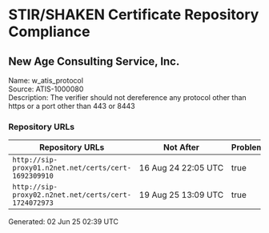 # STIR/SHAKEN Certificate Repository Compliance

## New Age Consulting Service, Inc.

Name: w_atis_protocol\
Source: ATIS-1000080\
Description: The verifier should not dereference any protocol other than https or a port other than 443 or 8443
### Repository URLs

| Repository URLs | Not After |  Problems | Link |
|-----------------|-----------|-----------|------|
| `http://sip-proxy01.n2net.net/certs/cert-1692309910` | 16&#160;Aug&#160;24&#160;22:05&#160;UTC | true | [view](../../REPOS/e3c0122c2ec48ab50c0c50310d76809cc54b643e/README.md) |
| `http://sip-proxy02.n2net.net/certs/cert-1724072973` | 19&#160;Aug&#160;25&#160;13:09&#160;UTC | true | [view](../../REPOS/69113163de1d85145391e2f25813a2c481bd6866/README.md) |


Generated: 02 Jun 25 02:39 UTC